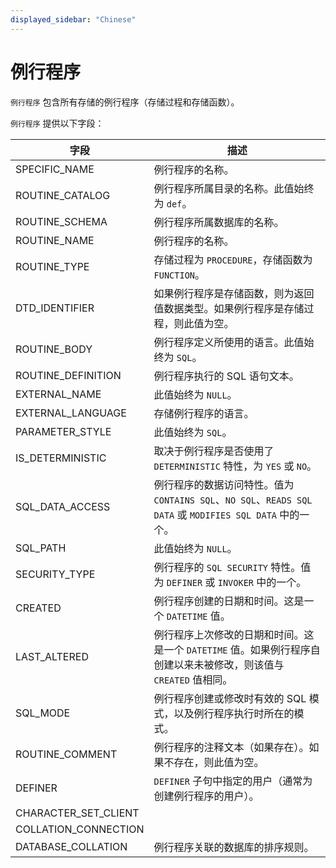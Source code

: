```yaml
---
displayed_sidebar: "Chinese"
---
```


# 例行程序

`例行程序` 包含所有存储的例行程序（存储过程和存储函数）。

`例行程序` 提供以下字段：

| **字段**               | **描述**                                                      |
| ---------------------- | ------------------------------------------------------------ |
| SPECIFIC_NAME          | 例行程序的名称。                                              |
| ROUTINE_CATALOG        | 例行程序所属目录的名称。此值始终为 `def`。                  |
| ROUTINE_SCHEMA         | 例行程序所属数据库的名称。                                    |
| ROUTINE_NAME           | 例行程序的名称。                                              |
| ROUTINE_TYPE           | 存储过程为 `PROCEDURE`，存储函数为 `FUNCTION`。                |
| DTD_IDENTIFIER         | 如果例行程序是存储函数，则为返回值数据类型。如果例行程序是存储过程，则此值为空。 |
| ROUTINE_BODY           | 例行程序定义所使用的语言。此值始终为 `SQL`。                  |
| ROUTINE_DEFINITION     | 例行程序执行的 SQL 语句文本。                                 |
| EXTERNAL_NAME          | 此值始终为 `NULL`。                                           |
| EXTERNAL_LANGUAGE      | 存储例行程序的语言。                                          |
| PARAMETER_STYLE        | 此值始终为 `SQL`。                                            |
| IS_DETERMINISTIC       | 取决于例行程序是否使用了 `DETERMINISTIC` 特性，为 `YES` 或 `NO`。 |
| SQL_DATA_ACCESS        | 例行程序的数据访问特性。值为 `CONTAINS SQL`、`NO SQL`、`READS SQL DATA` 或 `MODIFIES SQL DATA` 中的一个。 |
| SQL_PATH               | 此值始终为 `NULL`。                                           |
| SECURITY_TYPE          | 例行程序的 `SQL SECURITY` 特性。值为 `DEFINER` 或 `INVOKER` 中的一个。 |
| CREATED                | 例行程序创建的日期和时间。这是一个 `DATETIME` 值。           |
| LAST_ALTERED           | 例行程序上次修改的日期和时间。这是一个 `DATETIME` 值。如果例行程序自创建以来未被修改，则该值与 `CREATED` 值相同。 |
| SQL_MODE               | 例行程序创建或修改时有效的 SQL 模式，以及例行程序执行时所在的模式。 |
| ROUTINE_COMMENT        | 例行程序的注释文本（如果存在）。如果不存在，则此值为空。     |
| DEFINER                | `DEFINER` 子句中指定的用户（通常为创建例行程序的用户）。     |
| CHARACTER_SET_CLIENT   |                                                              |
| COLLATION_CONNECTION   |                                                              |
| DATABASE_COLLATION     | 例行程序关联的数据库的排序规则。                               |